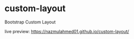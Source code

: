 # custom-layout
Bootstrap Custom Layout

live preview:
https://nazmulahmed01.github.io/custom-layout/
